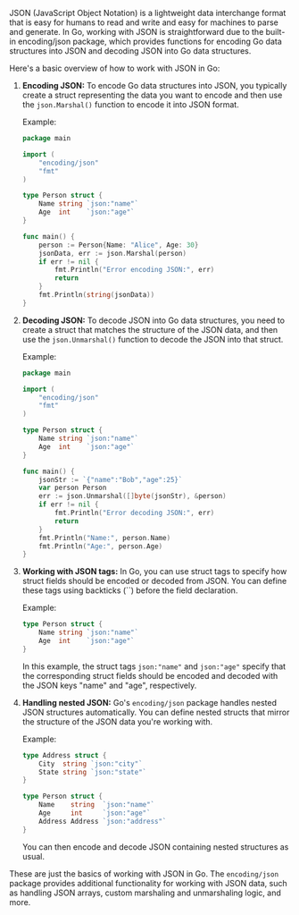 JSON (JavaScript Object Notation) is a lightweight data interchange format that is easy for humans to read and write and easy for machines to parse and generate. In Go, working with JSON is straightforward due to the built-in encoding/json package, which provides functions for encoding Go data structures into JSON and decoding JSON into Go data structures.

Here's a basic overview of how to work with JSON in Go:

1. **Encoding JSON:**
   To encode Go data structures into JSON, you typically create a struct representing the data you want to encode and then use the `json.Marshal()` function to encode it into JSON format.

   Example:
   ```go
   package main

   import (
       "encoding/json"
       "fmt"
   )

   type Person struct {
       Name string `json:"name"`
       Age  int    `json:"age"`
   }

   func main() {
       person := Person{Name: "Alice", Age: 30}
       jsonData, err := json.Marshal(person)
       if err != nil {
           fmt.Println("Error encoding JSON:", err)
           return
       }
       fmt.Println(string(jsonData))
   }
   ```

2. **Decoding JSON:**
   To decode JSON into Go data structures, you need to create a struct that matches the structure of the JSON data, and then use the `json.Unmarshal()` function to decode the JSON into that struct.

   Example:
   ```go
   package main

   import (
       "encoding/json"
       "fmt"
   )

   type Person struct {
       Name string `json:"name"`
       Age  int    `json:"age"`
   }

   func main() {
       jsonStr := `{"name":"Bob","age":25}`
       var person Person
       err := json.Unmarshal([]byte(jsonStr), &person)
       if err != nil {
           fmt.Println("Error decoding JSON:", err)
           return
       }
       fmt.Println("Name:", person.Name)
       fmt.Println("Age:", person.Age)
   }
   ```

3. **Working with JSON tags:**
   In Go, you can use struct tags to specify how struct fields should be encoded or decoded from JSON. You can define these tags using backticks (``) before the field declaration.

   Example:
   ```go
   type Person struct {
       Name string `json:"name"`
       Age  int    `json:"age"`
   }
   ```

   In this example, the struct tags `json:"name"` and `json:"age"` specify that the corresponding struct fields should be encoded and decoded with the JSON keys "name" and "age", respectively.

4. **Handling nested JSON:**
   Go's `encoding/json` package handles nested JSON structures automatically. You can define nested structs that mirror the structure of the JSON data you're working with.

   Example:
   ```go
   type Address struct {
       City  string `json:"city"`
       State string `json:"state"`
   }

   type Person struct {
       Name    string  `json:"name"`
       Age     int     `json:"age"`
       Address Address `json:"address"`
   }
   ```

   You can then encode and decode JSON containing nested structures as usual.

These are just the basics of working with JSON in Go. The `encoding/json` package provides additional functionality for working with JSON data, such as handling JSON arrays, custom marshaling and unmarshaling logic, and more.
